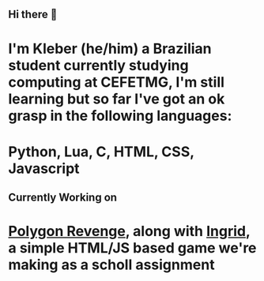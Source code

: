 ## Hi there 👋
# I'm Kleber (he/him) a Brazilian student currently studying computing at CEFETMG, I'm still learning but so far I've got an ok grasp in the following languages:
# Python, Lua, C, HTML, CSS, Javascript

## Currently Working on
# [Polygon Revenge](https://github.com/Mysendell/Polygon-Revenge), along with [Ingrid](https://github.com/ingridJeanine), a simple HTML/JS based game we're making as a scholl assignment
